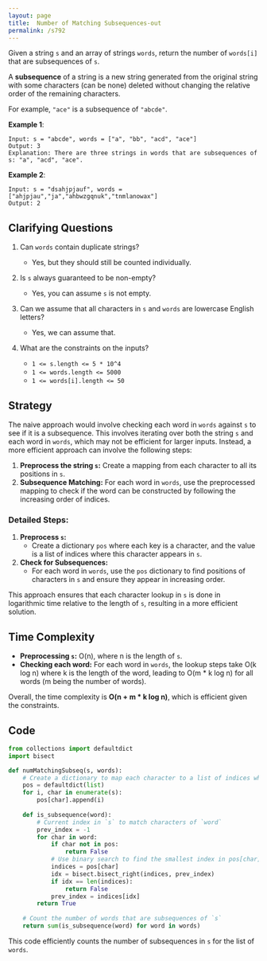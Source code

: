 ```yaml
---
layout: page
title:  Number of Matching Subsequences-out
permalink: /s792
---
```


Given a string `s` and an array of strings `words`, return the number of `words[i]` that are subsequences of `s`.

A **subsequence** of a string is a new string generated from the original string with some characters (can be none) deleted without changing the relative order of the remaining characters.

For example, `"ace"` is a subsequence of `"abcde"`.

**Example 1**:
```
Input: s = "abcde", words = ["a", "bb", "acd", "ace"]
Output: 3
Explanation: There are three strings in words that are subsequences of s: "a", "acd", "ace".
```

**Example 2**:
```
Input: s = "dsahjpjauf", words = ["ahjpjau","ja","ahbwzgqnuk","tnmlanowax"]
Output: 2
```

## Clarifying Questions

1. Can `words` contain duplicate strings?
   - Yes, but they should still be counted individually.
   
2. Is `s` always guaranteed to be non-empty?
   - Yes, you can assume `s` is not empty.

3. Can we assume that all characters in `s` and `words` are lowercase English letters?
   - Yes, we can assume that.

4. What are the constraints on the inputs?
   - `1 <= s.length <= 5 * 10^4`
   - `1 <= words.length <= 5000`
   - `1 <= words[i].length <= 50`

## Strategy

The naive approach would involve checking each word in `words` against `s` to see if it is a subsequence. This involves iterating over both the string `s` and each word in `words`, which may not be efficient for larger inputs. Instead, a more efficient approach can involve the following steps:

1. **Preprocess the string `s`:** Create a mapping from each character to all its positions in `s`.
2. **Subsequence Matching:** For each word in `words`, use the preprocessed mapping to check if the word can be constructed by following the increasing order of indices.

### Detailed Steps:

1. **Preprocess `s`:**
    - Create a dictionary `pos` where each key is a character, and the value is a list of indices where this character appears in `s`.
2. **Check for Subsequences:**
    - For each word in `words`, use the `pos` dictionary to find positions of characters in `s` and ensure they appear in increasing order.

This approach ensures that each character lookup in `s` is done in logarithmic time relative to the length of `s`, resulting in a more efficient solution.

## Time Complexity

- **Preprocessing `s`:** O(n), where n is the length of `s`.
- **Checking each word:** For each word in `words`, the lookup steps take O(k log n) where k is the length of the word, leading to O(m * k log n) for all words (m being the number of words).

Overall, the time complexity is **O(n + m * k log n)**, which is efficient given the constraints.

## Code

```python
from collections import defaultdict
import bisect

def numMatchingSubseq(s, words):
    # Create a dictionary to map each character to a list of indices where they appear in `s`
    pos = defaultdict(list)
    for i, char in enumerate(s):
        pos[char].append(i)
    
    def is_subsequence(word):
        # Current index in `s` to match characters of `word`
        prev_index = -1
        for char in word:
            if char not in pos:
                return False
            # Use binary search to find the smallest index in pos[char] which is greater than prev_index
            indices = pos[char]
            idx = bisect.bisect_right(indices, prev_index)
            if idx == len(indices):
                return False
            prev_index = indices[idx]
        return True
    
    # Count the number of words that are subsequences of `s`
    return sum(is_subsequence(word) for word in words)
```

This code efficiently counts the number of subsequences in `s` for the list of `words`.
